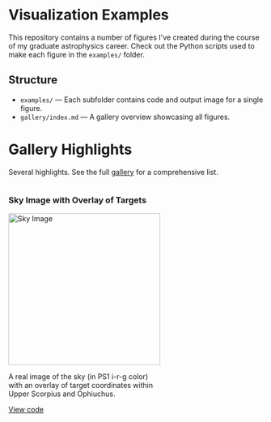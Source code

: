 # Visualization Examples

This repository contains a number of figures I've created during the course of my graduate astrophysics career. 
Check out the Python scripts used to make each figure in the `examples/` folder.

## Structure

- `examples/` — Each subfolder contains code and output image for a single figure.
- `gallery/index.md` — A gallery overview showcasing all figures.

# Gallery Highlights

Several highlights. See the full [gallery](gallery/index.md) for a comprehensive list.

<div style="display: flex; gap: 20px;">

  <div style="width:300px; box-sizing:border-box; overflow-wrap:break-word;">
    <h3>Sky Image with Overlay of Targets</h3>
    <a href="examples/sky-image/sky_image.png" target="_blank">
      <img src="examples/sky-image/sky_image.png" alt="Sky Image" width="300"/>
    </a>
    <p>
      A real image of the sky (in PS1 i-r-g color) with an overlay of target coordinates within Upper Scorpius and Ophiuchus.
    </p>
    <a href="examples/sky-image/sky_image.py">View code</a>
  </div>

  <!-- <div style="width:300px; word-wrap:break-word;">
    <h3>Another Gallery Entry</h3>
    <a href="../examples/another-example/another_image.png" target="_blank">
      <img src="../examples/another-example/another_image.png" alt="Another Image" width="300"/>
    </a>
    <p>
      Description for the second gallery image goes here.
    </p>
    <a href="../examples/another-example/another_code.py">View code</a>
  </div> -->

</div>
